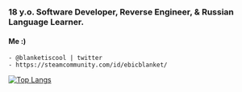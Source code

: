 ### 18 y.o. Software Developer, Reverse Engineer, & Russian Language Learner.

#### Me :)
```
- @blanketiscool | twitter
- https://steamcommunity.com/id/ebicblanket/
```

[![Top Langs](https://github-readme-stats.vercel.app/api/top-langs/?username=iBlanket&layout=compact)](https://github.com/anuraghazra/github-readme-stats)
